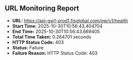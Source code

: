 ## URL Monitoring Report

- **URL:** https://api-gw1-prod1.fisglobal.com/gw/v1/health
- **Start Time:** 2025-10-30T10:56:43.404704
- **End Time:** 2025-10-30T10:56:43.669405
- **Total Time Taken:** 0.264701 seconds
- **HTTP Status Code:** 403
- **Status:** Failure
- **Failure Reason:** HTTP Status Code: 403
